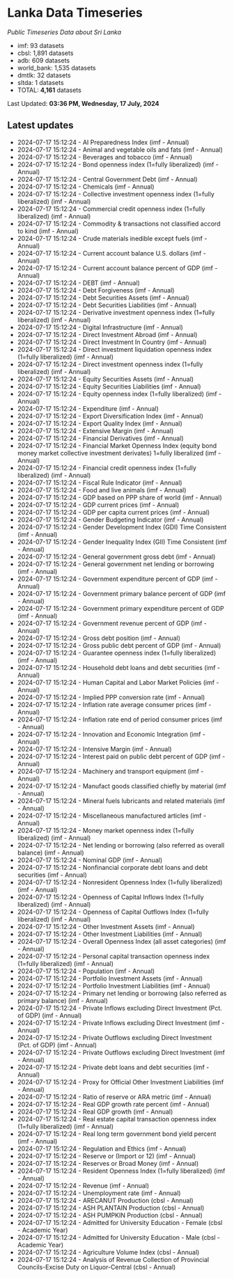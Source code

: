 # Lanka Data Timeseries
*Public Timeseries Data about Sri Lanka*

* imf: 93 datasets
* cbsl: 1,891 datasets
* adb: 609 datasets
* world_bank: 1,535 datasets
* dmtlk: 32 datasets
* sltda: 1 datasets
* TOTAL: **4,161** datasets

Last Updated: **03:36 PM, Wednesday, 17 July, 2024**

## Latest updates

* 2024-07-17 15:12:24 - AI Preparedness Index (imf - Annual)
* 2024-07-17 15:12:24 - Animal and vegetable oils and fats (imf - Annual)
* 2024-07-17 15:12:24 - Beverages and tobacco (imf - Annual)
* 2024-07-17 15:12:24 - Bond openness index (1=fully liberalized) (imf - Annual)
* 2024-07-17 15:12:24 - Central Government Debt (imf - Annual)
* 2024-07-17 15:12:24 - Chemicals (imf - Annual)
* 2024-07-17 15:12:24 - Collective investment openness index (1=fully liberalized) (imf - Annual)
* 2024-07-17 15:12:24 - Commercial credit openness index (1=fully liberalized) (imf - Annual)
* 2024-07-17 15:12:24 - Commodity & transactions not classified accord to kind (imf - Annual)
* 2024-07-17 15:12:24 - Crude materials inedible except fuels (imf - Annual)
* 2024-07-17 15:12:24 - Current account balance U.S. dollars (imf - Annual)
* 2024-07-17 15:12:24 - Current account balance percent of GDP (imf - Annual)
* 2024-07-17 15:12:24 - DEBT (imf - Annual)
* 2024-07-17 15:12:24 - Debt Forgiveness (imf - Annual)
* 2024-07-17 15:12:24 - Debt Securities Assets (imf - Annual)
* 2024-07-17 15:12:24 - Debt Securities Liabilities (imf - Annual)
* 2024-07-17 15:12:24 - Derivative investment openness index (1=fully liberalized) (imf - Annual)
* 2024-07-17 15:12:24 - Digital Infrastructure (imf - Annual)
* 2024-07-17 15:12:24 - Direct Investment Abroad (imf - Annual)
* 2024-07-17 15:12:24 - Direct Investment In Country (imf - Annual)
* 2024-07-17 15:12:24 - Direct investment liquidation openness index (1=fully liberalized) (imf - Annual)
* 2024-07-17 15:12:24 - Direct investment openness index (1=fully liberalized) (imf - Annual)
* 2024-07-17 15:12:24 - Equity Securities Assets (imf - Annual)
* 2024-07-17 15:12:24 - Equity Securities Liabilities (imf - Annual)
* 2024-07-17 15:12:24 - Equity openness index (1=fully liberalized) (imf - Annual)
* 2024-07-17 15:12:24 - Expenditure (imf - Annual)
* 2024-07-17 15:12:24 - Export Diversification Index (imf - Annual)
* 2024-07-17 15:12:24 - Export Quality Index (imf - Annual)
* 2024-07-17 15:12:24 - Extensive Margin (imf - Annual)
* 2024-07-17 15:12:24 - Financial Derivatives (imf - Annual)
* 2024-07-17 15:12:24 - Financial Market Openness Index (equity bond money market collective investment derivates) 1=fully liberalized (imf - Annual)
* 2024-07-17 15:12:24 - Financial credit openness index (1=fully liberalized) (imf - Annual)
* 2024-07-17 15:12:24 - Fiscal Rule Indicator (imf - Annual)
* 2024-07-17 15:12:24 - Food and live animals (imf - Annual)
* 2024-07-17 15:12:24 - GDP based on PPP share of world (imf - Annual)
* 2024-07-17 15:12:24 - GDP current prices (imf - Annual)
* 2024-07-17 15:12:24 - GDP per capita current prices (imf - Annual)
* 2024-07-17 15:12:24 - Gender Budgeting Indicator (imf - Annual)
* 2024-07-17 15:12:24 - Gender Development Index (GDI) Time Consistent (imf - Annual)
* 2024-07-17 15:12:24 - Gender Inequality Index (GII) Time Consistent (imf - Annual)
* 2024-07-17 15:12:24 - General government gross debt (imf - Annual)
* 2024-07-17 15:12:24 - General government net lending or borrowing (imf - Annual)
* 2024-07-17 15:12:24 - Government expenditure percent of GDP (imf - Annual)
* 2024-07-17 15:12:24 - Government primary balance percent of GDP (imf - Annual)
* 2024-07-17 15:12:24 - Government primary expenditure percent of GDP (imf - Annual)
* 2024-07-17 15:12:24 - Government revenue percent of GDP (imf - Annual)
* 2024-07-17 15:12:24 - Gross debt position (imf - Annual)
* 2024-07-17 15:12:24 - Gross public debt percent of GDP (imf - Annual)
* 2024-07-17 15:12:24 - Guarantee openness index (1=fully liberalized) (imf - Annual)
* 2024-07-17 15:12:24 - Household debt loans and debt securities (imf - Annual)
* 2024-07-17 15:12:24 - Human Capital and Labor Market Policies (imf - Annual)
* 2024-07-17 15:12:24 - Implied PPP conversion rate (imf - Annual)
* 2024-07-17 15:12:24 - Inflation rate average consumer prices (imf - Annual)
* 2024-07-17 15:12:24 - Inflation rate end of period consumer prices (imf - Annual)
* 2024-07-17 15:12:24 - Innovation and Economic Integration (imf - Annual)
* 2024-07-17 15:12:24 - Intensive Margin (imf - Annual)
* 2024-07-17 15:12:24 - Interest paid on public debt percent of GDP (imf - Annual)
* 2024-07-17 15:12:24 - Machinery and transport equipment (imf - Annual)
* 2024-07-17 15:12:24 - Manufact goods classified chiefly by material (imf - Annual)
* 2024-07-17 15:12:24 - Mineral fuels lubricants and related materials (imf - Annual)
* 2024-07-17 15:12:24 - Miscellaneous manufactured articles (imf - Annual)
* 2024-07-17 15:12:24 - Money market openness index (1=fully liberalized) (imf - Annual)
* 2024-07-17 15:12:24 - Net lending or borrowing (also referred as overall balance) (imf - Annual)
* 2024-07-17 15:12:24 - Nominal GDP (imf - Annual)
* 2024-07-17 15:12:24 - Nonfinancial corporate debt loans and debt securities (imf - Annual)
* 2024-07-17 15:12:24 - Nonresident Openness Index (1=fully liberalized) (imf - Annual)
* 2024-07-17 15:12:24 - Openness of Capital Inflows Index (1=fully liberalized) (imf - Annual)
* 2024-07-17 15:12:24 - Openness of Capital Outflows Index (1=fully liberalized) (imf - Annual)
* 2024-07-17 15:12:24 - Other Investment Assets (imf - Annual)
* 2024-07-17 15:12:24 - Other Investment Liabilities (imf - Annual)
* 2024-07-17 15:12:24 - Overall Openness Index (all asset categories) (imf - Annual)
* 2024-07-17 15:12:24 - Personal capital transaction openness index (1=fully liberalized) (imf - Annual)
* 2024-07-17 15:12:24 - Population (imf - Annual)
* 2024-07-17 15:12:24 - Portfolio Investment Assets (imf - Annual)
* 2024-07-17 15:12:24 - Portfolio Investment Liabilities (imf - Annual)
* 2024-07-17 15:12:24 - Primary net lending or borrowing (also referred as primary balance) (imf - Annual)
* 2024-07-17 15:12:24 - Private Inflows excluding Direct Investment (Pct. of GDP) (imf - Annual)
* 2024-07-17 15:12:24 - Private Inflows excluding Direct Investment (imf - Annual)
* 2024-07-17 15:12:24 - Private Outflows excluding Direct Investment (Pct. of GDP) (imf - Annual)
* 2024-07-17 15:12:24 - Private Outflows excluding Direct Investment (imf - Annual)
* 2024-07-17 15:12:24 - Private debt loans and debt securities (imf - Annual)
* 2024-07-17 15:12:24 - Proxy for Official Other Investment Liabilities (imf - Annual)
* 2024-07-17 15:12:24 - Ratio of reserve or ARA metric (imf - Annual)
* 2024-07-17 15:12:24 - Real GDP growth rate percent (imf - Annual)
* 2024-07-17 15:12:24 - Real GDP growth (imf - Annual)
* 2024-07-17 15:12:24 - Real estate capital transaction openness index (1=fully liberalized) (imf - Annual)
* 2024-07-17 15:12:24 - Real long term government bond yield percent (imf - Annual)
* 2024-07-17 15:12:24 - Regulation and Ethics (imf - Annual)
* 2024-07-17 15:12:24 - Reserve or (Import or 12) (imf - Annual)
* 2024-07-17 15:12:24 - Reserves or Broad Money (imf - Annual)
* 2024-07-17 15:12:24 - Resident Openness Index (1=fully liberalized) (imf - Annual)
* 2024-07-17 15:12:24 - Revenue (imf - Annual)
* 2024-07-17 15:12:24 - Unemployment rate (imf - Annual)
* 2024-07-17 15:12:24 - ARECANUT Production (cbsl - Annual)
* 2024-07-17 15:12:24 - ASH PLANTAIN Production (cbsl - Annual)
* 2024-07-17 15:12:24 - ASH PUMPKIN Production (cbsl - Annual)
* 2024-07-17 15:12:24 - Admitted for University Education - Female (cbsl - Academic Year)
* 2024-07-17 15:12:24 - Admitted for University Education - Male (cbsl - Academic Year)
* 2024-07-17 15:12:24 - Agriculture Volume Index (cbsl - Annual)
* 2024-07-17 15:12:24 - Analysis of Revenue Collection of Provincial Councils-Excise Duty on Liquor-Central (cbsl - Annual)